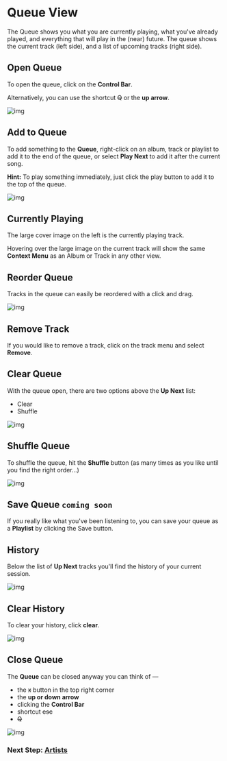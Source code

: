 # Queue View

The Queue shows you what you are currently playing, what you've already played, and everything that will play in the (near) future. The queue shows the current track (left side), and a list of upcoming tracks (right side).

## Open Queue

To open the queue, click on the **Control Bar**.  

Alternatively, you can use the shortcut ~~Q~~ or the **up arrow**.

![img](/screenshots/29_queue.png)

## Add to Queue

To add something to the **Queue**, right-click on an album, track or playlist to add it to the end of the queue, or select **Play Next** to add it after the current song.

**Hint:** To play something immediately, just click the play button to add it to the top of the queue.

![img](/screenshots/25_albums_add-to-queue.png)

## Currently Playing

The large cover image on the left is the currently playing track.

Hovering over the large image on the current track will show the same **Context Menu** as an Album or Track in any other view.

## Reorder Queue

Tracks in the queue can easily be reordered with a click and drag.

![img](/screenshots/30_queue-track-hover.png)

## Remove Track

If you would like to remove a track, click on the track menu and select **Remove**.

## Clear Queue

With the queue open, there are two options above the **Up Next** list:

- Clear
- Shuffle

![img](/screenshots/34_queue_clear-queue.png)

## Shuffle Queue

To shuffle the queue, hit the **Shuffle** button (as many times as you like until you find the right order...)

![img](/screenshots/32_queue-shuffle-button.png)

## Save Queue ``coming soon``

If you really like what you've been listening to, you can save your queue as a **Playlist** by clicking the Save button.

## History

Below the list of **Up Next** tracks you'll find the history of your current session.

![img](/screenshots/31_queue-history.png)

## Clear History

To clear your history, click **clear**.

![img](/screenshots/35_queue_clear-history.png)

## Close Queue

The **Queue** can be closed anyway you can think of —

- the ~~x~~ button in the top right corner
- the **up or down arrow**
- clicking the **Control Bar**
- shortcut ~~esc~~
- ~~Q~~

![img](/screenshots/29_queue.png)

### Next Step: **[Artists](https://voltra.co/docs/artists/)**
